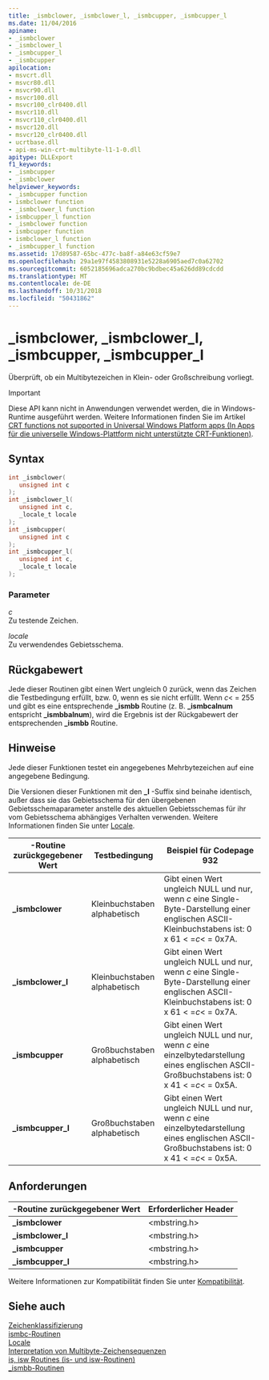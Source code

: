 ```yaml
---
title: _ismbclower, _ismbclower_l, _ismbcupper, _ismbcupper_l
ms.date: 11/04/2016
apiname:
- _ismbclower
- _ismbclower_l
- _ismbcupper_l
- _ismbcupper
apilocation:
- msvcrt.dll
- msvcr80.dll
- msvcr90.dll
- msvcr100.dll
- msvcr100_clr0400.dll
- msvcr110.dll
- msvcr110_clr0400.dll
- msvcr120.dll
- msvcr120_clr0400.dll
- ucrtbase.dll
- api-ms-win-crt-multibyte-l1-1-0.dll
apitype: DLLExport
f1_keywords:
- _ismbcupper
- _ismbclower
helpviewer_keywords:
- _ismbcupper function
- ismbclower function
- _ismbclower_l function
- ismbcupper_l function
- _ismbclower function
- ismbcupper function
- ismbclower_l function
- _ismbcupper_l function
ms.assetid: 17d89587-65bc-477c-ba8f-a84e63cf59e7
ms.openlocfilehash: 29a1e97f4583808931e5228a6905aed7c0a62702
ms.sourcegitcommit: 6052185696adca270bc9bdbec45a626dd89cdcdd
ms.translationtype: MT
ms.contentlocale: de-DE
ms.lasthandoff: 10/31/2018
ms.locfileid: "50431862"
---
```

# <a name="ismbclower-ismbclowerl-ismbcupper-ismbcupperl"></a>_ismbclower, _ismbclower_l, _ismbcupper, _ismbcupper_l

Überprüft, ob ein Multibytezeichen in Klein- oder Großschreibung vorliegt.

> [!IMPORTANT]
> Diese API kann nicht in Anwendungen verwendet werden, die in Windows-Runtime ausgeführt werden. Weitere Informationen finden Sie im Artikel [CRT functions not supported in Universal Windows Platform apps (In Apps für die universelle Windows-Plattform nicht unterstützte CRT-Funktionen)](../../cppcx/crt-functions-not-supported-in-universal-windows-platform-apps.md).

## <a name="syntax"></a>Syntax

```C
int _ismbclower(
   unsigned int c
);
int _ismbclower_l(
   unsigned int c,
   _locale_t locale
);
int _ismbcupper(
   unsigned int c
);
int _ismbcupper_l(
   unsigned int c,
   _locale_t locale
);
```

### <a name="parameters"></a>Parameter

*c*<br/>
Zu testende Zeichen.

*locale*<br/>
Zu verwendendes Gebietsschema.

## <a name="return-value"></a>Rückgabewert

Jede dieser Routinen gibt einen Wert ungleich 0 zurück, wenn das Zeichen die Testbedingung erfüllt, bzw. 0, wenn es sie nicht erfüllt. Wenn *c*< = 255 und gibt es eine entsprechende **_ismbb** Routine (z. B. **_ismbcalnum** entspricht **_ismbbalnum**), wird die Ergebnis ist der Rückgabewert der entsprechenden **_ismbb** Routine.

## <a name="remarks"></a>Hinweise

Jede dieser Funktionen testet ein angegebenes Mehrbytezeichen auf eine angegebene Bedingung.

Die Versionen dieser Funktionen mit den **_l** -Suffix sind beinahe identisch, außer dass sie das Gebietsschema für den übergebenen Gebietsschemaparameter anstelle des aktuellen Gebietsschemas für ihr vom Gebietsschema abhängiges Verhalten verwenden. Weitere Informationen finden Sie unter [Locale](../../c-runtime-library/locale.md).

|-Routine zurückgegebener Wert|Testbedingung|Beispiel für Codepage 932|
|-------------|--------------------|---------------------------|
|**_ismbclower**|Kleinbuchstaben alphabetisch|Gibt einen Wert ungleich NULL und nur, wenn *c* eine Single-Byte-Darstellung einer englischen ASCII-Kleinbuchstabens ist: 0 x 61 < =*c*< = 0x7A.|
|**_ismbclower_l**|Kleinbuchstaben alphabetisch|Gibt einen Wert ungleich NULL und nur, wenn *c* eine Single-Byte-Darstellung einer englischen ASCII-Kleinbuchstabens ist: 0 x 61 < =*c*< = 0x7A.|
|**_ismbcupper**|Großbuchstaben alphabetisch|Gibt einen Wert ungleich NULL und nur, wenn *c* eine einzelbytedarstellung eines englischen ASCII-Großbuchstabens ist: 0 x 41 < =*c*< = 0x5A.|
|**_ismbcupper_l**|Großbuchstaben alphabetisch|Gibt einen Wert ungleich NULL und nur, wenn *c* eine einzelbytedarstellung eines englischen ASCII-Großbuchstabens ist: 0 x 41 < =*c*< = 0x5A.|

## <a name="requirements"></a>Anforderungen

|-Routine zurückgegebener Wert|Erforderlicher Header|
|-------------|---------------------|
|**_ismbclower**|\<mbstring.h>|
|**_ismbclower_l**|\<mbstring.h>|
|**_ismbcupper**|\<mbstring.h>|
|**_ismbcupper_l**|\<mbstring.h>|

Weitere Informationen zur Kompatibilität finden Sie unter [Kompatibilität](../../c-runtime-library/compatibility.md).

## <a name="see-also"></a>Siehe auch

[Zeichenklassifizierung](../../c-runtime-library/character-classification.md)<br/>
[ismbc-Routinen](../../c-runtime-library/ismbc-routines.md)<br/>
[Locale](../../c-runtime-library/locale.md)<br/>
[Interpretation von Multibyte-Zeichensequenzen](../../c-runtime-library/interpretation-of-multibyte-character-sequences.md)<br/>
[is, isw Routines (is- und isw-Routinen)](../../c-runtime-library/is-isw-routines.md)<br/>
[_ismbb-Routinen](../../c-runtime-library/ismbb-routines.md)<br/>
